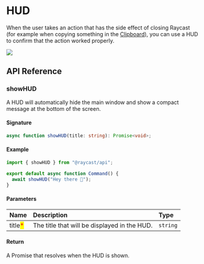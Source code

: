 # HUD

When the user takes an action that has the side effect of closing Raycast (for example when copying something in the [Clipboard](../clipboard.md)), you can use a HUD to confirm that the action worked properly.

![](../../.gitbook/assets/hud.png)

## API Reference

### showHUD

A HUD will automatically hide the main window and show a compact message at the bottom of the screen.

#### Signature

```typescript
async function showHUD(title: string): Promise<void>;
```

#### Example

```typescript
import { showHUD } from "@raycast/api";

export default async function Command() {
  await showHUD("Hey there 👋");
}
```

#### Parameters

| Name | Description | Type |
| :--- | :--- | :--- |
| title<mark style="color:red;">*</mark> | The title that will be displayed in the HUD. | <code>string</code> |

#### Return

A Promise that resolves when the HUD is shown.
